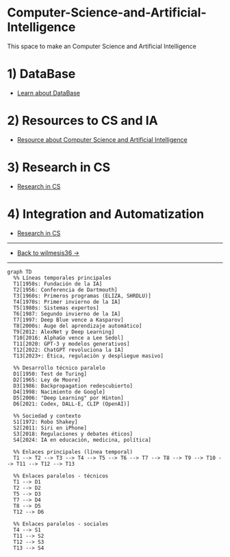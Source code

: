 # Computer-Science-and-Artificial-Intelligence
This space to make an Computer Science and Artificial Intelligence 

# 1) DataBase
- [Learn about DataBase](https://github.com/wilmesis36/Computer-Science-and-Artificial-Intelligence/wiki/Data-Base)

# 2) Resources to CS and IA
- [Resource about Computer Science and Artificial Intelligence](https://github.com/wilmesis36/Computer-Science-and-Artificial-Intelligence/wiki/Resources-----Computer-Science-and--Artificial-Intelligence)

# 3) Research in CS
- [Research in CS](https://github.com/wilmesis36/Computer-Science-and-Artificial-Intelligence/wiki/Research)

# 4) Integration and Automatization 
- [Research in CS](https://github.com/wilmesis36/Computer-Science-and-Artificial-Intelligence/wiki/Research)
--------------------------------------------------------
- [Back to wilmesis36 ->](https://github.com/wilmesis36)
--------------------------------------------------------
```mermaid
graph TD
  %% Líneas temporales principales
  T1[1950s: Fundación de la IA]
  T2[1956: Conferencia de Dartmouth]
  T3[1960s: Primeros programas (ELIZA, SHRDLU)]
  T4[1970s: Primer invierno de la IA]
  T5[1980s: Sistemas expertos]
  T6[1987: Segundo invierno de la IA]
  T7[1997: Deep Blue vence a Kasparov]
  T8[2000s: Auge del aprendizaje automático]
  T9[2012: AlexNet y Deep Learning]
  T10[2016: AlphaGo vence a Lee Sedol]
  T11[2020: GPT-3 y modelos generativos]
  T12[2022: ChatGPT revoluciona la IA]
  T13[2023+: Ética, regulación y despliegue masivo]

  %% Desarrollo técnico paralelo
  D1[1950: Test de Turing]
  D2[1965: Ley de Moore]
  D3[1986: Backpropagation redescubierto]
  D4[1998: Nacimiento de Google]
  D5[2006: "Deep Learning" por Hinton]
  D6[2021: Codex, DALL-E, CLIP (OpenAI)]

  %% Sociedad y contexto
  S1[1972: Robo Shakey]
  S2[2011: Siri en iPhone]
  S3[2018: Regulaciones y debates éticos]
  S4[2024: IA en educación, medicina, política]

  %% Enlaces principales (línea temporal)
  T1 --> T2 --> T3 --> T4 --> T5 --> T6 --> T7 --> T8 --> T9 --> T10 --> T11 --> T12 --> T13

  %% Enlaces paralelos - técnicos
  T1 --> D1
  T2 --> D2
  T5 --> D3
  T7 --> D4
  T8 --> D5
  T12 --> D6

  %% Enlaces paralelos - sociales
  T4 --> S1
  T11 --> S2
  T12 --> S3
  T13 --> S4
```